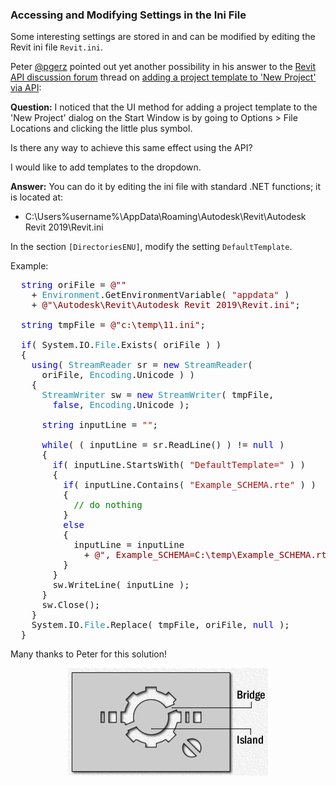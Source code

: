 <head>
<meta http-equiv="Content-Type" content="text/html; charset=utf-8">
<link rel="stylesheet" type="text/css" href="bc.css">
<script src="https://cdn.rawgit.com/google/code-prettify/master/loader/run_prettify.js" type="text/javascript"></script>
</head>

<!---

- lots of interesting stuff stored in and modifiable by editing the ininfile:
  15056740 [Adding Project Template to 'New Project' via API]
  https://forums.autodesk.com/t5/revit-api-forum/adding-project-template-to-new-project-via-api/m-p/8585348

twitter:

Accessing and modifying settings in the Revit.ini file, e.g., adding a project template to the 'New Project' dialog on the Start Window, using the #RevitAPI @AutodeskForge @AutodeskRevit #bim #DynamoBim #ForgeDevCon http://bit.ly/modini
 
Some interesting settings are stored in and can be modified by editing the Revit ini file.
Peter <i>@pgerz</i> pointed out yet another possibility in his answer to 
the Revit API discussion forum thread on adding a project template to 'New Project' via API.
Question: I noticed the UI method for adding a project template to the 'New Project' dialog on the Start Window by going to Options &gt; File Locations and clicking the little plus symbol...

&ndash; 
...

linkedin:

of [The Building Coder samples](https://github.com/jeremytammik/the_building_coder_samples/releases/tag/2019.0.145.4).

-->

### Accessing and Modifying Settings in the Ini File

Some interesting settings are stored in and can be modified by editing the Revit ini file `Revit.ini`.

Peter [@pgerz](https://forums.autodesk.com/t5/user/viewprofilepage/user-id/859112) pointed
out yet another possibility in his answer to 
the [Revit API discussion forum](http://forums.autodesk.com/t5/revit-api-forum/bd-p/160) thread
on [adding a project template to 'New Project' via API](https://forums.autodesk.com/t5/revit-api-forum/adding-project-template-to-new-project-via-api/m-p/8585348):

**Question:** I noticed that the UI method for adding a project template to the 'New Project' dialog on the Start Window is by going to Options &gt; File Locations and clicking the little plus symbol.

Is there any way to achieve this same effect using the API?

I would like to add templates to the dropdown.

**Answer:** You can do it by editing the ini file with standard .NET functions; it is located at:

- C:\Users\%username%\AppData\Roaming\Autodesk\Revit\Autodesk Revit 2019\Revit.ini

In the section `[DirectoriesENU]`, modify the setting `DefaultTemplate`.

Example:

<pre class="code">
&nbsp;&nbsp;<span style="color:blue;">string</span>&nbsp;oriFile&nbsp;=&nbsp;<span style="color:maroon;">@&quot;&quot;</span>
&nbsp;&nbsp;&nbsp;&nbsp;+&nbsp;<span style="color:#2b91af;">Environment</span>.GetEnvironmentVariable(&nbsp;<span style="color:#a31515;">&quot;appdata&quot;</span>&nbsp;)
&nbsp;&nbsp;&nbsp;&nbsp;+&nbsp;<span style="color:maroon;">@&quot;\Autodesk\Revit\Autodesk&nbsp;Revit&nbsp;2019\Revit.ini&quot;</span>;
 
&nbsp;&nbsp;<span style="color:blue;">string</span>&nbsp;tmpFile&nbsp;=&nbsp;<span style="color:maroon;">@&quot;c:\temp\11.ini&quot;</span>;
 
&nbsp;&nbsp;<span style="color:blue;">if</span>(&nbsp;System.IO.<span style="color:#2b91af;">File</span>.Exists(&nbsp;oriFile&nbsp;)&nbsp;)
&nbsp;&nbsp;{
&nbsp;&nbsp;&nbsp;&nbsp;<span style="color:blue;">using</span>(&nbsp;<span style="color:#2b91af;">StreamReader</span>&nbsp;sr&nbsp;=&nbsp;<span style="color:blue;">new</span>&nbsp;<span style="color:#2b91af;">StreamReader</span>(&nbsp;
&nbsp;&nbsp;&nbsp;&nbsp;&nbsp;&nbsp;oriFile,&nbsp;<span style="color:#2b91af;">Encoding</span>.Unicode&nbsp;)&nbsp;)
&nbsp;&nbsp;&nbsp;&nbsp;{
&nbsp;&nbsp;&nbsp;&nbsp;&nbsp;&nbsp;<span style="color:#2b91af;">StreamWriter</span>&nbsp;sw&nbsp;=&nbsp;<span style="color:blue;">new</span>&nbsp;<span style="color:#2b91af;">StreamWriter</span>(&nbsp;tmpFile,&nbsp;
&nbsp;&nbsp;&nbsp;&nbsp;&nbsp;&nbsp;&nbsp;&nbsp;<span style="color:blue;">false</span>,&nbsp;<span style="color:#2b91af;">Encoding</span>.Unicode&nbsp;);
 
&nbsp;&nbsp;&nbsp;&nbsp;&nbsp;&nbsp;<span style="color:blue;">string</span>&nbsp;inputLine&nbsp;=&nbsp;<span style="color:#a31515;">&quot;&quot;</span>;
 
&nbsp;&nbsp;&nbsp;&nbsp;&nbsp;&nbsp;<span style="color:blue;">while</span>(&nbsp;(&nbsp;inputLine&nbsp;=&nbsp;sr.ReadLine()&nbsp;)&nbsp;!=&nbsp;<span style="color:blue;">null</span>&nbsp;)
&nbsp;&nbsp;&nbsp;&nbsp;&nbsp;&nbsp;{
&nbsp;&nbsp;&nbsp;&nbsp;&nbsp;&nbsp;&nbsp;&nbsp;<span style="color:blue;">if</span>(&nbsp;inputLine.StartsWith(&nbsp;<span style="color:#a31515;">&quot;DefaultTemplate=&quot;</span>&nbsp;)&nbsp;)
&nbsp;&nbsp;&nbsp;&nbsp;&nbsp;&nbsp;&nbsp;&nbsp;{
&nbsp;&nbsp;&nbsp;&nbsp;&nbsp;&nbsp;&nbsp;&nbsp;&nbsp;&nbsp;<span style="color:blue;">if</span>(&nbsp;inputLine.Contains(&nbsp;<span style="color:#a31515;">&quot;Example_SCHEMA.rte&quot;</span>&nbsp;)&nbsp;)
&nbsp;&nbsp;&nbsp;&nbsp;&nbsp;&nbsp;&nbsp;&nbsp;&nbsp;&nbsp;{
&nbsp;&nbsp;&nbsp;&nbsp;&nbsp;&nbsp;&nbsp;&nbsp;&nbsp;&nbsp;&nbsp;&nbsp;<span style="color:green;">//&nbsp;do&nbsp;nothing</span>
&nbsp;&nbsp;&nbsp;&nbsp;&nbsp;&nbsp;&nbsp;&nbsp;&nbsp;&nbsp;}
&nbsp;&nbsp;&nbsp;&nbsp;&nbsp;&nbsp;&nbsp;&nbsp;&nbsp;&nbsp;<span style="color:blue;">else</span>
&nbsp;&nbsp;&nbsp;&nbsp;&nbsp;&nbsp;&nbsp;&nbsp;&nbsp;&nbsp;{
&nbsp;&nbsp;&nbsp;&nbsp;&nbsp;&nbsp;&nbsp;&nbsp;&nbsp;&nbsp;&nbsp;&nbsp;inputLine&nbsp;=&nbsp;inputLine
&nbsp;&nbsp;&nbsp;&nbsp;&nbsp;&nbsp;&nbsp;&nbsp;&nbsp;&nbsp;&nbsp;&nbsp;&nbsp;&nbsp;+&nbsp;<span style="color:maroon;">@&quot;,&nbsp;Example_SCHEMA=C:\temp\Example_SCHEMA.rte&quot;</span>;
&nbsp;&nbsp;&nbsp;&nbsp;&nbsp;&nbsp;&nbsp;&nbsp;&nbsp;&nbsp;}
&nbsp;&nbsp;&nbsp;&nbsp;&nbsp;&nbsp;&nbsp;&nbsp;}
&nbsp;&nbsp;&nbsp;&nbsp;&nbsp;&nbsp;&nbsp;&nbsp;sw.WriteLine(&nbsp;inputLine&nbsp;);
&nbsp;&nbsp;&nbsp;&nbsp;&nbsp;&nbsp;}
&nbsp;&nbsp;&nbsp;&nbsp;&nbsp;&nbsp;sw.Close();
&nbsp;&nbsp;&nbsp;&nbsp;}
&nbsp;&nbsp;&nbsp;&nbsp;System.IO.<span style="color:#2b91af;">File</span>.Replace(&nbsp;tmpFile,&nbsp;oriFile,&nbsp;<span style="color:blue;">null</span>&nbsp;);
&nbsp;&nbsp;}
</pre>

Many thanks to Peter for this solution!

<center>
<img src="img/stencil.png" alt="Stencil" width="320">
</center>

